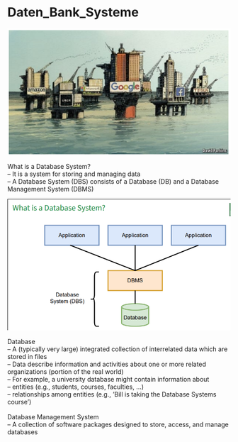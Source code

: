 # Daten_Bank_Systeme

![](./dbs.png)

What is a Database System?
<br>– It is a system for storing and managing data
<br>– A Database System (DBS) consists of a Database (DB) and a Database Management
System (DBMS)

![](./dbs2.png)

Database
<br>– A (typically very large) integrated collection of interrelated data which are stored in files
<br>– Data describe information and activities about one or more related organizations
(portion of the real world)
<br>– For example, a university database might contain information about
<br>– entities (e.g., students, courses, faculties, ...)
<br>– relationships among entities (e.g., ’Bill is taking the Database Systems course’)
<br><br>Database Management System
<br>– A collection of software packages designed to store, access, and manage databases

